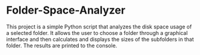# Folder-Space-Analyzer
This project is a simple Python script that analyzes the disk space usage of a selected folder. It allows the user to choose a folder through a graphical interface and then calculates and displays the sizes of the subfolders in that folder. The results are printed to the console.
